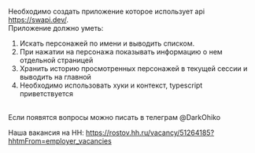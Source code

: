 Необходимо создать приложение которое использует api https://swapi.dev/. <br>
Приложение должно уметь:

1. Искать персонажей по имени и выводить списком.
2. При нажатии на персонажа показывать информацию о нем отдельной страницей
3. Хранить историю просмотренных персонажей в текущей сессии и выводить на главной
4. Необходимо использовать хуки и контекст, typescript приветствуется

<br> Если появятся вопросы можно писать в телеграм @DarkOhiko

Наша вакансия на HH: https://rostov.hh.ru/vacancy/51264185?hhtmFrom=employer_vacancies